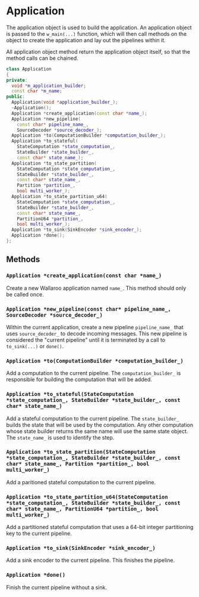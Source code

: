 # Application

The application object is used to build the application. An
application object is passed to the `w_main(...)` function, which will
then call methods on the object to create the application and lay out
the pipelines within it.

All application object method return the application object itself, so
that the method calls can be chained.

```c++
class Application
{
private:
  void *m_application_builder;
  const char *m_name;
public:
  Application(void *application_builder_);
  ~Application();
  Application *create_application(const char *name_);
  Application *new_pipeline(
    const char* pipeline_name_,
    SourceDecoder *source_decoder_);
  Application *to(ComputationBuilder *computation_builder_);
  Application *to_stateful(
    StateComputation *state_computation_,
    StateBuilder *state_builder_,
    const char* state_name_);
  Application *to_state_partition(
    StateComputation *state_computation_,
    StateBuilder *state_builder_,
    const char* state_name_,
    Partition *partition_,
    bool multi_worker_);
  Application *to_state_partition_u64(
    StateComputation *state_computation_,
    StateBuilder *state_builder_,
    const char* state_name_,
    PartitionU64 *partition_,
    bool multi_worker_);
  Application *to_sink(SinkEncoder *sink_encoder_);
  Application *done();
};
```

## Methods

### `Application *create_application(const char *name_)`

Create a new Wallaroo application named `name_`. This method should
only be called once.

### `Application *new_pipeline(const char* pipeline_name_, SourceDecoder *source_decoder_)`

Within the current application, create a new pipeline `pipeline_name_`
that uses `source_decoder_` to decode incoming messages. This new
pipeline is considered the "current pipeline" until it is terminated
by a call to `to_sink(...)` or `done()`.

### `Application *to(ComputationBuilder *computation_builder_)`

Add a computation to the current pipeline. The `computation_builder_`
is responsible for building the computation that will be added.

### `Application *to_stateful(StateComputation *state_computation_, StateBuilder *state_builder_, const char* state_name_)`

Add a stateful computation to the current pipeline. The
`state_builder_` builds the state that will be used by the
computation. Any other computation whose state builder returns the
same name will use the same state object. The `state_name_` is used to
identify the step.

### `Application *to_state_partition(StateComputation *state_computation_, StateBuilder *state_builder_, const char* state_name_, Partition *partition_, bool multi_worker_)`

Add a paritioned stateful computation to the current pipeline.

###  `Application *to_state_partition_u64(StateComputation *state_computation_, StateBuilder *state_builder_, const char* state_name_, PartitionU64 *partition_, bool multi_worker_)`

Add a partitioned stateful computation that uses a 64-bit integer partitioning key to the current pipeline.

### `Application *to_sink(SinkEncoder *sink_encoder_)`

Add a sink encoder to the current pipeline. This finishes the pipeline.

### `Application *done()`

Finish the current pipeline without a sink.
